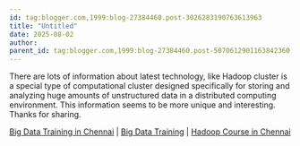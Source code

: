 ```yaml
---
id: tag:blogger.com,1999:blog-27384460.post-3026283190763613963
title: "Untitled"
date: 2025-08-02
author: 
parent_id: tag:blogger.com,1999:blog-27384460.post-5070612901163842360
---
```


There are lots of information about latest technology, like Hadoop cluster is a special type of computational cluster designed specifically for storing and analyzing huge amounts of unstructured data in a distributed computing environment. This information seems to be more unique and interesting. Thanks for sharing.

[Big Data Training in Chennai](http://www.fita.in/big-data-hadoop-training-in-chennai/) | [Big Data Training](http://www.fitaacademy.com/courses/hadoop-training-in-chennai/) | [Hadoop Course in Chennai](http://www.fita.in/big-data-hadoop-training-in-chennai/)